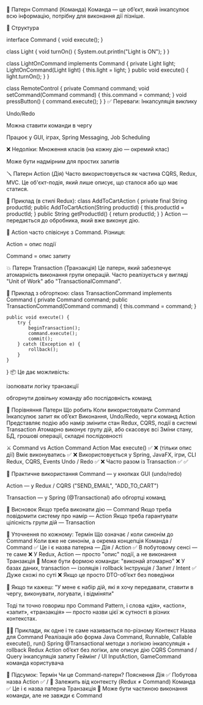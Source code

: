 🧱 Патерн Command (Команда)
Команда — це об’єкт, який інкапсулює всю інформацію, потрібну для виконання дії пізніше.

🔹 Структура

interface Command {
void execute();
}

class Light {
void turnOn() {
System.out.println("Light is ON");
}
}

class LightOnCommand implements Command {
private Light light;
LightOnCommand(Light light) { this.light = light; }
public void execute() { light.turnOn(); }
}

class RemoteControl {
private Command command;
void setCommand(Command command) { this.command = command; }
void pressButton() { command.execute(); }
}
✅ Переваги:
Інкапсуляція виклику

Undo/Redo

Можна ставити команди в чергу

Працює у GUI, іграх, Spring Messaging, Job Scheduling

❌ Недоліки:
Множення класів (на кожну дію — окремий клас)

Може бути надмірним для простих запитів

🪛 Патерн Action (Дія)
Часто використовується як частина CQRS, Redux, MVC.
Це об'єкт-подія, який лише описує, що сталося або що має статися.

🌰 Приклад (в стилі Redux):
class AddToCartAction {
private final String productId;
public AddToCartAction(String productId) { this.productId = productId; }
public String getProductId() { return productId; }
}
Action — передається до обробника, який вже виконує дію.

🔄 Action часто співіснує з Command. Різниця:

Action = опис події

Command = опис запиту

💥 Патерн Transaction (Транзакція)
Це патерн, який забезпечує атомарність виконання групи операцій. Часто реалізується у вигляді "Unit of Work" або "TransactionalCommand".

🧠 Приклад з обгорткою:
class TransactionCommand implements Command {
private Command command;
public TransactionCommand(Command command) {
this.command = command;
}

    public void execute() {
        try {
            beginTransaction();
            command.execute();
            commit();
        } catch (Exception e) {
            rollback();
        }
    }
}
📦 Це дає можливість:

ізолювати логіку транзакції

обгорнути довільну команду або послідовність команд

🧩 Порівняння
Патерн	Що робить	Коли використовувати
Command	Інкапсулює запит як об’єкт	Виконання, Undo/Redo, черги команд
Action	Представляє подію або намір змінити стан	Redux, CQRS, події в системі
Transaction	Атомарно виконує групу дій, або скасовує всі	Зміни стану, БД, грошові операції, складні послідовності

⚔ Command vs Action
Command	Action
Має execute()	✅	❌ (тільки опис дії)
Вміє виконуватись	✅	❌
Використовується у	Spring, JavaFX, ігри, CLI	Redux, CQRS, Events
Undo / Redo	✅	❌
Часто разом із Transaction	✅	✅

🧪 Практичне використання
Command — у кнопках GUI (undo/redo)

Action — у Redux / CQRS ("SEND_EMAIL", "ADD_TO_CART")

Transaction — у Spring (@Transactional) або обгортці команд

🌟 Висновок
Якщо треба виконати дію — Command
Якщо треба повідомити систему про намір — Action
Якщо треба гарантувати цілісність групи дій — Transaction


🧠 Уточнення по кожному:
Термін	Що означає / коли синонім до Command	Коли вже не синонім, а окрема концепція
Команда / Command	✅ Це і є назва патерна	—
Дія / Action	✅ В побутовому сенсі — те саме	❌ У Redux, Action — просто "опис" події, а не виконання
Транзакція	🔸 Може бути формою команди: "виконай атомарно"	❌ У базах даних, transaction — ізоляція і rollback
Інструкція / Запит / Intent	✅ Дуже схожі по суті	❌ Якщо це просто DTO-об’єкт без поведінки

🎯 Якщо ти кажеш:
"У мене є набір дій, які я хочу передавати, ставити в чергу, виконувати, логувати, і відміняти"

Тоді ти точно говориш про Command Pattern, і слова «дія», «action», «запит», «транзакція» — просто назви цієї ж сутності в різних контекстах.

🤹‍♂️ Приклади, як одне і те саме називається по-різному
Контекст	Назва для Command	Реалізація або форма
Java	Command, Runnable, Callable	execute(), run()
Spring	@Transactional методи з логікою	інкапсуляція + rollback
Redux	Action	об’єкт без логіки, але описує дію
CQRS	Command / Query	інкапсуляція запиту
Геймінг / UI	InputAction, GameCommand	команда користувача

🧩 Підсумок:
Термін	Чи це Command-патерн?	Пояснення
Дія	✅	Побутова назва
Action	✅ / 🔸	Залежить від контексту (Redux ≠ Command)
Команда	✅	Це і є назва патерна
Транзакція	🔸	Може бути частиною виконання команди, але не завжди є Command